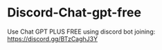 # Discord-Chat-gpt-free
Use Chat GPT PLUS FREE using discord bot joining: https://discord.gg/BTzCaghJ3Y







                                                                                                                                                                